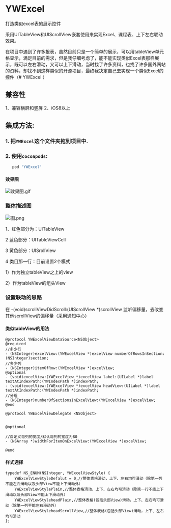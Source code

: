# YWExcel
打造类似excel表的展示控件

采用UITableView和UIScrollView嵌套使用来实现Excel、课程表、上下左右联动效果。

在项目中遇到了许多报表，虽然目前只是一个简单的展示，可以用tableView单元格显示，满足目前的需求，但是我仔细考虑了，能不能实现类似Excel表那样展示，既可以左右滑动，又可以上下滑动，当时找了许多资料，也找了许多国外网站的资料，却找不到这样类似的开源项目，最终我决定自己去实现一个类似Excel的控件（# YWExcel
）
## 兼容性
1、兼容横屏和竖屏
2、iOS8以上


## 集成方法:

### 1. 把`YWExcel`这个文件夹拖到项目中.

### 2. 使用`cocoapods`:
```ruby
   pod 'YWExcel'
```

#### 效果图
![效果图.gif](https://upload-images.jianshu.io/upload_images/3030124-8e3edbd810124be5.gif?imageMogr2/auto-orient/strip%7CimageView2/2/w/410)


### 整体描述图
![图.png](https://upload-images.jianshu.io/upload_images/3030124-24e03180b43919f6.png?imageMogr2/auto-orient/strip%7CimageView2/2/w/411)

1、红色部分为：UITableView

2 蓝色部分：UITableViewCell

3 黄色部分：UISrollView

4 类目那一行：目前设置2个模式

1）作为独立tableView之上的view

2）作为tableView的组头View

### 设置联动的思路
在 -(void)scrollViewDidScroll:(UIScrollView *)scrollView
监听偏移量，去改变其他scrollView的偏移量（采用通知中心）

#### 类似tableView的用法
```objc
@protocol YWExcelViewDataSource<NSObject>
@required
//多少行
- (NSInteger)excelView:(YWExcelView *)excelView numberOfRowsInSection:(NSInteger)section;
//多少列
- (NSInteger)itemOfRow:(YWExcelView *)excelView;
@optional
- (void)excelView:(YWExcelView *)excelView label:(UILabel *)label textAtIndexPath:(YWIndexPath *)indexPath;
- (void)excelView:(YWExcelView *)excelView headView:(UILabel *)label textAtIndexPath:(YWIndexPath *)indexPath;
//分组
- (NSInteger)numberOfSectionsInExcelView:(YWExcelView *)excelView;
@end

@protocol YWExcelViewDelegate <NSObject>


@optional

//自定义每列的宽度/默认每列的宽度为80
- (NSArray *)widthForItemOnExcelView:(YWExcelView *)excelView;

@end

```

#### 样式选择
```objc
typedef NS_ENUM(NSInteger, YWExcelViewStyle) {
    YWExcelViewStyleDefalut = 0,//整体表格滑动，上下、左右均可滑动（除第一列不能左右滑动以及头部View不能上下滑动外）
    YWExcelViewStylePlain,//整体表格滑动，上下、左右均可滑动（除第一行不能上下滑动以及头部View不能上下滑动外）
    YWExcelViewStyleheadPlain,//整体表格(包括头部View)滑动，上下、左右均可滑动（除第一列不能左右滑动外）
    YWExcelViewStyleheadScrollView,//整体表格(包括头部View)滑动，上下、左右均可滑动
};

```

